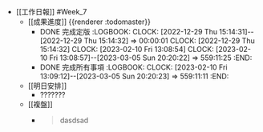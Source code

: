 - [[工作日報]] #Week_7
	- [[成果進度]] {{renderer :todomaster}}
		- DONE 完成定版
		  :LOGBOOK:
		  CLOCK: [2022-12-29 Thu 15:14:31]--[2022-12-29 Thu 15:14:32] =>  00:00:01
		  CLOCK: [2022-12-29 Thu 15:14:32]
		  CLOCK: [2023-02-10 Fri 13:08:54]
		  CLOCK: [2023-02-10 Fri 13:08:57]--[2023-03-05 Sun 20:20:22] =>  559:11:25
		  :END:
		- DONE 完成所有事項
		  :LOGBOOK:
		  CLOCK: [2023-02-10 Fri 13:09:12]--[2023-03-05 Sun 20:20:23] =>  559:11:11
		  :END:
	- [[明日安排]]
		- ???????
	- [[複盤]]
		- > dasdsad